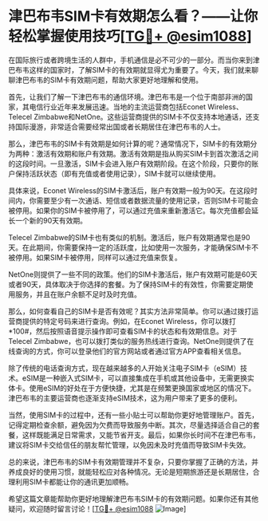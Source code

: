 # 津巴布韦SIM卡有效期怎么看？——让你轻松掌握使用技巧[[TG💪+ @esim1088](https://t.me/s/esim1088)]

在国际旅行或者跨境生活的人群中，手机通信是必不可少的一部分。而当你来到津巴布韦这样的国家时，了解SIM卡的有效期就显得尤为重要了。今天，我们就来聊聊津巴布韦的SIM卡有效期问题，帮助大家更好地理解和使用。

首先，让我们了解一下津巴布韦的通信环境。津巴布韦是一个位于南部非洲的国家，其电信行业近年来发展迅速。当地的主流运营商包括Econet Wireless、Telecel Zimbabwe和NetOne。这些运营商提供的SIM卡不仅支持本地通话，还支持国际漫游，非常适合需要经常出国或者长期居住在津巴布韦的人士。

那么，津巴布韦的SIM卡有效期是如何计算的呢？通常情况下，SIM卡的有效期分为两种：激活有效期和账户有效期。激活有效期是指从购买SIM卡到首次激活之间的这段时间。一旦激活，SIM卡会进入账户有效期阶段。在这个阶段，只要你的账户保持活跃状态（即有充值或者使用记录），SIM卡就可以继续使用。

具体来说，Econet Wireless的SIM卡激活后，账户有效期一般为90天。在这段时间内，你需要至少有一次通话、短信或者数据流量的使用记录，否则SIM卡可能会被停用。如果你的SIM卡被停用了，可以通过充值来重新激活它。每次充值都会延长一个新的90天有效期。

Telecel Zimbabwe的SIM卡也有类似的机制。激活后，账户有效期通常也是90天。在此期间，你需要保持一定的活跃度，比如使用一次服务，才能确保SIM卡不被停用。如果SIM卡被停用，同样可以通过充值来恢复。

NetOne则提供了一些不同的政策。他们的SIM卡激活后，账户有效期可能是60天或者90天，具体取决于你选择的套餐。为了保持SIM卡的有效性，你需要定期使用服务，并且在账户余额不足时及时充值。

那么，如何查看自己的SIM卡是否有效呢？其实方法非常简单。你可以通过拨打运营商提供的特定号码来进行查询。例如，在Econet Wireless，你可以拨打*100#，然后按照语音提示操作即可查看SIM卡的状态和有效期信息。对于Telecel Zimbabwe，也可以拨打类似的服务热线进行查询。NetOne则提供了在线查询的方式，你可以登录他们的官方网站或者通过官方APP查看相关信息。

除了传统的电话查询方式，现在越来越多的人开始关注电子SIM卡（eSIM）技术。eSIM是一种嵌入式SIM卡，可以直接集成在手机或其他设备中，无需更换实体卡。使用eSIM的好处在于方便快捷，尤其是在频繁更换国家或地区的情况下。津巴布韦的主要运营商也逐渐支持eSIM技术，这为用户带来了更多的便利。

当然，使用SIM卡的过程中，还有一些小贴士可以帮助你更好地管理账户。首先，记得定期检查余额，避免因为欠费而导致服务中断。其次，尽量选择适合自己的套餐，这样既能满足日常需求，又能节省开支。最后，如果你长时间不在津巴布韦，建议将SIM卡交给信任的朋友帮忙管理，以免因未及时充值而导致SIM卡失效。

总的来说，津巴布韦的SIM卡有效期管理并不复杂，只要你掌握了正确的方法，并养成良好的使用习惯，就能轻松应对各种情况。无论是短期旅游还是长期居住，合理利用SIM卡都能让你的通讯更加顺畅。

希望这篇文章能帮助你更好地理解津巴布韦SIM卡的有效期问题。如果你还有其他疑问，欢迎随时留言讨论！[[TG💪+ @esim1088](https://t.me/s/esim1088) ![Image](https://i.postimg.cc/4NQfJmqS/Snipaste-2025-05-13-00-14-12.png)]